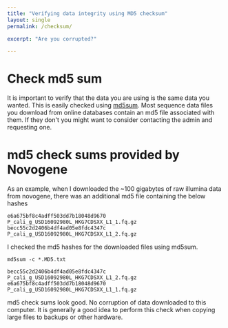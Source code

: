 ```yaml
---
title: "Verifying data integrity using MD5 checksum"
layout: single
permalink: /checksum/

excerpt: "Are you corrupted?" 

---
```

# Check md5 sum 

It is important to verify that the data you are using is the same data you wanted. This is easily checked using [md5sum](https://en.wikipedia.org/wiki/Md5sum). Most sequence data files you download from online databases contain an md5 file associated with them. If they don't you might want to consider contacting the admin and requesting one. 

# md5 check sums provided by Novogene

As an example, when I downloaded the ~100 gigabytes of raw illumina data from novogene, there was an additional md5 file containing the below hashes 

```
e6a675bf8c4adff503dd7b18048d9670  P_cali_g_USD16092980L_HKG7CDSXX_L1_1.fq.gz
becc55c2d2406b4df4ad05e8fdc4347c  P_cali_g_USD16092980L_HKG7CDSXX_L1_2.fq.gz
```

I checked the md5 hashes for the downloaded files using md5sum.
```
md5sum -c *.MD5.txt

becc55c2d2406b4df4ad05e8fdc4347c  P_cali_g_USD16092980L_HKG7CDSXX_L1_2.fq.gz
e6a675bf8c4adff503dd7b18048d9670  P_cali_g_USD16092980L_HKG7CDSXX_L1_1.fq.gz
```

md5 check sums look good. No corruption of data downloaded to this computer. It is generally a good idea to perform this check when copying large files to backups or other hardware. 
